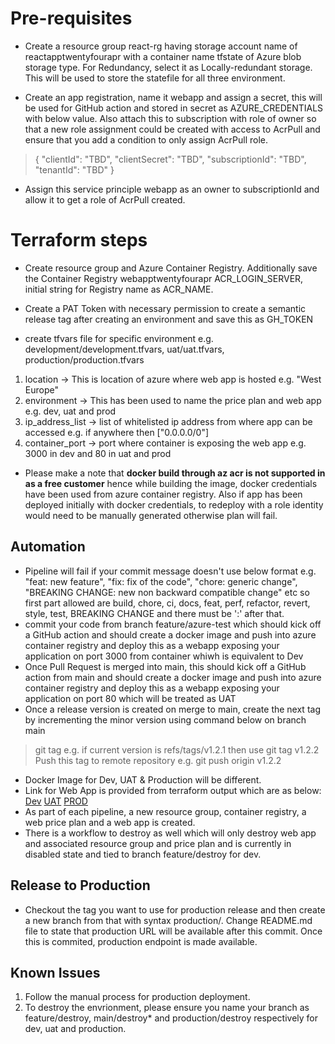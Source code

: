 # Pre-requisites
- Create a resource group react-rg having storage account name of reactapptwentyfourapr with a container name tfstate of Azure blob storage type. For Redundancy, select it as Locally-redundant storage. This will be used to store the statefile for all three environment.

- Create an app registration, name it webapp and assign a secret, this will be used for GitHub action and stored in secret as AZURE_CREDENTIALS with below value. Also attach this to subscription with role of owner so that a new role assignment could be created with access to AcrPull and ensure that you add a condition to only assign AcrPull role.

>{
>"clientId": "TBD",
>"clientSecret": "TBD",
>"subscriptionId": "TBD",
>"tenantId": "TBD"
>}
- Assign this service principle webapp as an owner to subscriptionId and allow it to get a role of AcrPull created.

# Terraform steps
- Create resource group and Azure Container Registry. Additionally save the Container Registry webapptwentyfourapr ACR_LOGIN_SERVER, initial string for Registry name as ACR_NAME. 

- Create a PAT Token with necessary permission to create a semantic release tag after creating an environment and save this as GH_TOKEN
- create tfvars file for specific environment e.g. development/development.tfvars, uat/uat.tfvars, production/production.tfvars

1. location -> This is location of azure where web app is hosted  e.g. "West Europe"
2. environment -> This has been used to name the price plan and web app e.g. dev, uat and prod
3. ip_address_list -> list of whitelisted ip address from where app can be accessed e.g. if anywhere then ["0.0.0.0/0"]
4. container_port -> port where container is exposing the web app e.g. 3000 in dev and 80 in uat and prod
- Please make a note that **docker build through az acr is not supported in as a free customer** hence while building the image, docker credentials have been used from azure container registry. Also if app has been deployed initially with docker credentials, to redeploy with a role identity would need to be manually generated otherwise plan will fail.
## Automation
- Pipeline will fail if your commit message doesn't use below format e.g. "feat: new feature", "fix: fix of the code", "chore: generic change", "BREAKING CHANGE: new non backward compatible change" etc so first part allowed are build, chore, ci, docs, feat, perf, refactor, revert, style, test, BREAKING CHANGE and there must be ':' after that.
- commit your code from branch feature/azure-test which should kick off a GitHub action and should create a docker image and push into azure container registry and deploy this as a webapp exposing your application on port 3000 from container whiwh is equivalent to Dev
- Once Pull Request is merged into main, this should kick off a GitHub action from main and should create a docker image and push into azure container registry and deploy this as a webapp exposing your application on port 80 which will be treated as UAT
- Once a release version is created on merge to main, create the next tag by incrementing the minor version using command below on branch main
>git tag <next minor version> e.g. if current version is refs/tags/v1.2.1 then use git tag v1.2.2
>Push this tag to remote repository e.g. git push origin v1.2.2
- Docker Image for Dev, UAT & Production will be different. 
- Link for Web App is provided from terraform output which are as below:
[Dev](https://react-container-app-3fa5873606938a0a-development.azurewebsites.net)
[UAT](https://react-container-app-2591d109a443d2c3-uat.azurewebsites.net)
[PROD](https://react-container-app-599bfb95f76fa8b8-prod.azurewebsites.net)
- As part of each pipeline, a new resource group, container registry, a web price plan and a web app is created.
- There is a workflow to destroy as well which will only destroy web app and associated resource group and price plan and is currently in disabled state and tied to branch feature/destroy for dev.
## Release to Production
- Checkout the tag you want to use for production release and then create a new branch from that with syntax production/<descriptivetext>. Change README.md file to state that production URL will be available after this commit. Once this is commited, production endpoint is made available.
## Known Issues
1. Follow the manual process for production deployment.
2. To destroy the envrionment, please ensure you name your branch as feature/destroy, main/destroy* and production/destroy respectively for dev, uat and production.
